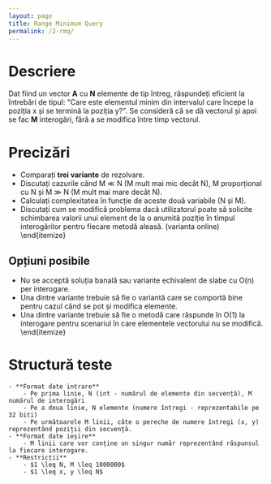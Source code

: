 ```yaml
---
layout: page
title: Range Minimum Query
permalink: /2-rmq/
---
```


# Descriere
Dat fiind un vector **A** cu **N** elemente de tip întreg, răspundeți eficient la întrebări de tipul: "Care este elementul minim din intervalul care începe la poziția x și se termină la poziția y?". Se consideră că se dă vectorul și apoi se fac **M** interogări, fără a se modifica între timp vectorul.

# Precizări

- Comparați **trei variante** de rezolvare.
- Discutați cazurile când M $\ll$ N (M mult mai mic decât N), M proporțional cu N și M $\gg$ N (M mult mai mare decât N).
- Calculați complexitatea în funcție de aceste două variabile (N și M). 
- Discutați cum se modifică problema dacă utilizatorul poate să solicite schimbarea valorii unui element de la o anumită poziție în timpul interogărilor pentru fiecare metodă aleasă. (varianta online)
\end{itemize}

## Opțiuni posibile

- Nu se acceptă soluția banală sau variante echivalent de slabe cu O(n) per interogare.
- Una dintre variante trebuie să fie o variantă care se comportă bine pentru cazul când se pot și modifica elemente. 
- Una dintre variante trebuie să fie o metodă care răspunde în O(1) la interogare pentru scenariul în care elementele vectorului nu se modifică.
\end{itemize}

# Structură teste
    - **Format date intrare**    
        - Pe prima linie, N (int - numărul de elemente din secvență), M numărul de interogări
        - Pe a doua linie, N elemente (numere întregi - reprezentabile pe 32 biti)
        - Pe următoarele M linii, câte o pereche de numere întregi (x, y) reprezentând poziții din secvență.
    - **Format date ieșire**    
        - M linii care vor conține un singur număr reprezentând răspunsul la fiecare interogare.
    - **Restricții**
        - $1 \leq N, M \leq 1000000$
        - $1 \leq x, y \leq N$
